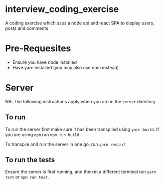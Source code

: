 # interview_coding_exercise
A coding exercise which uses a node api and react SPA to display users, posts and comments

# Pre-Requesites
* Ensure you have node installed
* Have yarn installed (you may also use npm instead)

# Server
NB: The following instructions apply when you are in the `server` directory

## To run
To run the server first make sure it has been transpiled using `yarn build`. If you are using `npm` run `npm run build`

To transpile and run the server in one go, run `yarn restart`

## To run the tests
Ensure the server is first running, and then in a different terminal run `yarn test` or `npm run test`.